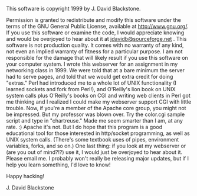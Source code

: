 
This software is copyright 1999 by J. David Blackstone.

Permission is granted to redistribute and modify this software under the terms of the GNU General Public License, available at http://www.gnu.org/. If you use this software or examine the code, I would appreciate knowing and would be overjoyed to hear about it at jdavidb@sourceforge.net .    This software is not production quality. It comes with no warranty of any kind, not even an implied warranty of fitness for a particular purpose. I am not responsible for the damage that will likely result if you use this software on your computer system.  I wrote this webserver for an assignment in my networking class in 1999. We were told that at a bare minimum the server had to serve pages, and told that we would get extra credit for doing "extras." Perl had introduced me to a whole lot of UNIX functionality (I learned sockets and fork from Perl!), and O'Reilly's lion book on UNIX system calls plus O'Reilly's books on CGI and writing web clients in Perl got me thinking and I realized I could make my webserver support CGI with little trouble.  Now, if you're a member of the Apache core group, you might not be impressed. But my professor was blown over. Try the color.cgi sample script and type in "chartreuse." Made me seem smarter than I am, at any rate. :)  Apache it's not. But I do hope that this program is a good educational tool for those interested in http/socket programming, as well as UNIX system calls. (There's some textbook uses of pipes, environment variables, forks, and so on.) One last thing: if you look at my webserver or (are you out of mind?!?) use it, I would just be overjoyed to hear about it. Please email me. I probably won't really be releasing major updates, but if I help you learn something, I'd love to know!

Happy hacking!     

J. David Blackstone
